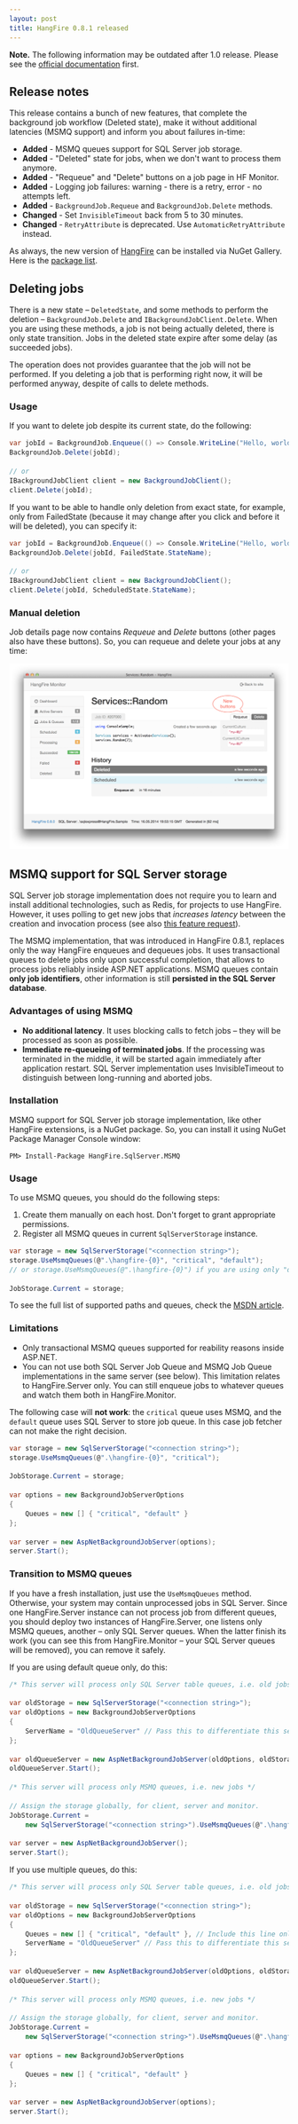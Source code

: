 ```yaml
---
layout: post
title: HangFire 0.8.1 released
---
```


**Note.** The following information may be outdated after 1.0 release. Please see the [official documentation](http://docs.hangfire.io) first.

## Release notes

This release contains a bunch of new features, that complete the background job workflow (Deleted state), make it without additional latencies (MSMQ support) and inform you about failures in-time:

* **Added** - MSMQ queues support for SQL Server job storage.
* **Added** - "Deleted" state for jobs, when we don't want to process them anymore.
* **Added** - "Requeue" and "Delete" buttons on a job page in HF Monitor.
* **Added** - Logging job failures: warning - there is a retry, error - no attempts left.
* **Added** - `BackgroundJob.Requeue` and `BackgroundJob.Delete` methods.
* **Changed** - Set `InvisibleTimeout` back from 5 to 30 minutes.
* **Changed** - `RetryAttribute` is deprecated. Use `AutomaticRetryAttribute` instead.

As always, the new version of [HangFire](http://hangfire.io) can be installed via NuGet Gallery. Here is the [package list](https://www.nuget.org/packages?q=hangfire).

## Deleting jobs

There is a new state – `DeletedState`, and some methods to perform the deletion – `BackgroundJob.Delete` and `IBackgroundJobClient.Delete`. When you are using these methods, a job is not being actually deleted, there is only state transition. Jobs in the deleted state expire after some delay (as succeeded jobs).

The operation does not provides guarantee that the job will not be performed. If you deleting a job that is performing right now, it will be performed anyway, despite of calls to delete methods.

### Usage

If you want to delete job despite its current state, do the following:

```csharp
var jobId = BackgroundJob.Enqueue(() => Console.WriteLine("Hello, world!"));
BackgroundJob.Delete(jobId);

// or
IBackgroundJobClient client = new BackgroundJobClient();
client.Delete(jobId);
```

If you want to be able to handle only deletion from exact state, for example, only from FailedState (because it may change after you click and before it will be deleted), you can specify it:

```csharp
var jobId = BackgroundJob.Enqueue(() => Console.WriteLine("Hello, world!"));
BackgroundJob.Delete(jobId, FailedState.StateName);

// or
IBackgroundJobClient client = new BackgroundJobClient();
client.Delete(jobId, ScheduledState.StateName);
```

### Manual deletion

Job details page now contains *Requeue* and *Delete* buttons (other pages also have these buttons). So, you can requeue and delete your jobs at any time:

![Job deletion](/img/job-deletion.png)

## MSMQ support for SQL Server storage

SQL Server job storage implementation does not require you to learn and install additional technologies, such as Redis, for projects to use HangFire. However, it uses polling to get new jobs that *increases latency* between the creation and invocation process (see also [this feature request](https://github.com/odinserj/HangFire/issues/52)).

The MSMQ implementation, that was introduced in HangFire 0.8.1, replaces only the way HangFire enqueues and dequeues jobs. It uses transactional queues to delete jobs only upon successful completion, that allows to process jobs reliably inside ASP.NET applications. MSMQ queues contain **only job identifiers**, other information is still **persisted in the SQL Server database**.

### Advantages of using MSMQ

* **No additional latency**. It uses blocking calls to fetch jobs – they will be processed as soon as possible.
* **Immediate re-queueing of terminated jobs**. If the processing was terminated in the middle, it will be started again immediately after application restart. SQL Server implementation uses InvisibleTimeout to distinguish between long-running and aborted jobs.

### Installation

MSMQ support for SQL Server job storage implementation, like other HangFire extensions, is a NuGet package. So, you can install it using NuGet Package Manager Console window:

```
PM> Install-Package HangFire.SqlServer.MSMQ
```

### Usage

To use MSMQ queues, you should do the following steps:

1. Create them manually on each host. Don't forget to grant appropriate permissions.
2. Register all MSMQ queues in current `SqlServerStorage` instance.

```csharp
var storage = new SqlServerStorage("<connection string>");
storage.UseMsmqQueues(@".\hangfire-{0}", "critical", "default");
// or storage.UseMsmqQueues(@".\hangfire-{0}") if you are using only "default" queue.

JobStorage.Current = storage;
```

To see the full list of supported paths and queues, check the [MSDN article](http://msdn.microsoft.com/en-us/library/e9d4k4ze.aspx).

### Limitations

* Only transactional MSMQ queues supported for reability reasons inside ASP.NET.
* You can not use both SQL Server Job Queue and MSMQ Job Queue implementations in the same server (see below). This limitation relates to HangFire.Server only. You can still enqueue jobs to whatever queues and watch them both in HangFire.Monitor.

The following case will **not work**: the `critical` queue uses MSMQ, and the `default` queue uses SQL Server to store job queue. In this case job fetcher can not make the right decision.

```csharp
var storage = new SqlServerStorage("<connection string>");
storage.UseMsmqQueues(@".\hangfire-{0}", "critical");

JobStorage.Current = storage;

var options = new BackgroundJobServerOptions
{
    Queues = new [] { "critical", "default" }
};

var server = new AspNetBackgroundJobServer(options);
server.Start();
```

### Transition to MSMQ queues

If you have a fresh installation, just use the `UseMsmqQueues` method. Otherwise, your system may contain unprocessed jobs in SQL Server. Since one HangFire.Server instance can not process job from different queues, you should deploy two instances of HangFire.Server, one listens only MSMQ queues, another – only SQL Server queues. When the latter finish its work (you can see this from HangFire.Monitor – your SQL Server queues will be removed), you can remove it safely.

If you are using default queue only, do this:

```csharp
/* This server will process only SQL Server table queues, i.e. old jobs */

var oldStorage = new SqlServerStorage("<connection string>");
var oldOptions = new BackgroundJobServerOptions
{
    ServerName = "OldQueueServer" // Pass this to differentiate this server from the next one
};

var oldQueueServer = new AspNetBackgroundJobServer(oldOptions, oldStorage);
oldQueueServer.Start();

/* This server will process only MSMQ queues, i.e. new jobs */

// Assign the storage globally, for client, server and monitor.
JobStorage.Current = 
    new SqlServerStorage("<connection string>").UseMsmqQueues(@".\hangfire-{0}");

var server = new AspNetBackgroundJobServer();
server.Start();
```

If you use multiple queues, do this:

```csharp
/* This server will process only SQL Server table queues, i.e. old jobs */

var oldStorage = new SqlServerStorage("<connection string>");
var oldOptions = new BackgroundJobServerOptions
{
    Queues = new [] { "critical", "default" }, // Include this line only if you have multiple queues
    ServerName = "OldQueueServer" // Pass this to differentiate this server from the next one
};

var oldQueueServer = new AspNetBackgroundJobServer(oldOptions, oldStorage);
oldQueueServer.Start();

/* This server will process only MSMQ queues, i.e. new jobs */

// Assign the storage globally, for client, server and monitor.
JobStorage.Current = 
    new SqlServerStorage("<connection string>").UseMsmqQueues(@".\hangfire-{0}");

var options = new BackgroundJobServerOptions
{
    Queues = new [] { "critical", "default" }
};

var server = new AspNetBackgroundJobServer(options);
server.Start();
```
